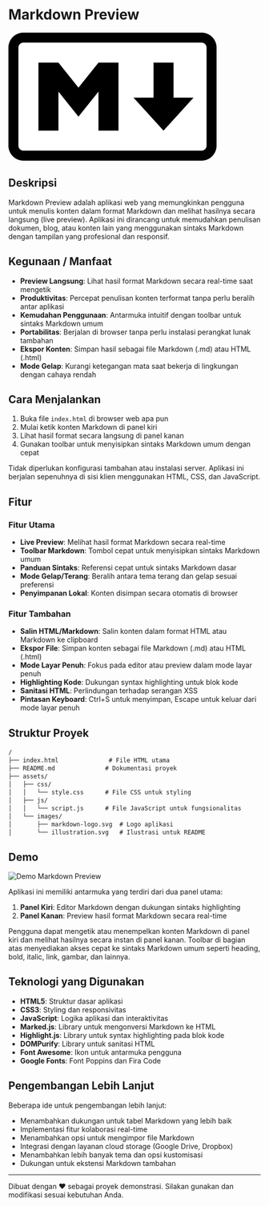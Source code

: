 # Markdown Preview

![Markdown Preview](markdown-logo.svg)

## Deskripsi

Markdown Preview adalah aplikasi web yang memungkinkan pengguna untuk menulis konten dalam format Markdown dan melihat hasilnya secara langsung (live preview). Aplikasi ini dirancang untuk memudahkan penulisan dokumen, blog, atau konten lain yang menggunakan sintaks Markdown dengan tampilan yang profesional dan responsif.

## Kegunaan / Manfaat

- **Preview Langsung**: Lihat hasil format Markdown secara real-time saat mengetik
- **Produktivitas**: Percepat penulisan konten terformat tanpa perlu beralih antar aplikasi
- **Kemudahan Penggunaan**: Antarmuka intuitif dengan toolbar untuk sintaks Markdown umum
- **Portabilitas**: Berjalan di browser tanpa perlu instalasi perangkat lunak tambahan
- **Ekspor Konten**: Simpan hasil sebagai file Markdown (.md) atau HTML (.html)
- **Mode Gelap**: Kurangi ketegangan mata saat bekerja di lingkungan dengan cahaya rendah

## Cara Menjalankan

1. Buka file `index.html` di browser web apa pun
2. Mulai ketik konten Markdown di panel kiri
3. Lihat hasil format secara langsung di panel kanan
4. Gunakan toolbar untuk menyisipkan sintaks Markdown umum dengan cepat

Tidak diperlukan konfigurasi tambahan atau instalasi server. Aplikasi ini berjalan sepenuhnya di sisi klien menggunakan HTML, CSS, dan JavaScript.

## Fitur

### Fitur Utama

- **Live Preview**: Melihat hasil format Markdown secara real-time
- **Toolbar Markdown**: Tombol cepat untuk menyisipkan sintaks Markdown umum
- **Panduan Sintaks**: Referensi cepat untuk sintaks Markdown dasar
- **Mode Gelap/Terang**: Beralih antara tema terang dan gelap sesuai preferensi
- **Penyimpanan Lokal**: Konten disimpan secara otomatis di browser

### Fitur Tambahan

- **Salin HTML/Markdown**: Salin konten dalam format HTML atau Markdown ke clipboard
- **Ekspor File**: Simpan konten sebagai file Markdown (.md) atau HTML (.html)
- **Mode Layar Penuh**: Fokus pada editor atau preview dalam mode layar penuh
- **Highlighting Kode**: Dukungan syntax highlighting untuk blok kode
- **Sanitasi HTML**: Perlindungan terhadap serangan XSS
- **Pintasan Keyboard**: Ctrl+S untuk menyimpan, Escape untuk keluar dari mode layar penuh

## Struktur Proyek

```
/
├── index.html              # File HTML utama
├── README.md              # Dokumentasi proyek
├── assets/
│   ├── css/
│   │   └── style.css      # File CSS untuk styling
│   ├── js/
│   │   └── script.js      # File JavaScript untuk fungsionalitas
│   └── images/
│       ├── markdown-logo.svg  # Logo aplikasi
│       └── illustration.svg   # Ilustrasi untuk README
```

## Demo

![Demo Markdown Preview](./assets/images/illustration.svg)

Aplikasi ini memiliki antarmuka yang terdiri dari dua panel utama:

1. **Panel Kiri**: Editor Markdown dengan dukungan sintaks highlighting
2. **Panel Kanan**: Preview hasil format Markdown secara real-time

Pengguna dapat mengetik atau menempelkan konten Markdown di panel kiri dan melihat hasilnya secara instan di panel kanan. Toolbar di bagian atas menyediakan akses cepat ke sintaks Markdown umum seperti heading, bold, italic, link, gambar, dan lainnya.

## Teknologi yang Digunakan

- **HTML5**: Struktur dasar aplikasi
- **CSS3**: Styling dan responsivitas
- **JavaScript**: Logika aplikasi dan interaktivitas
- **Marked.js**: Library untuk mengonversi Markdown ke HTML
- **Highlight.js**: Library untuk syntax highlighting pada blok kode
- **DOMPurify**: Library untuk sanitasi HTML
- **Font Awesome**: Ikon untuk antarmuka pengguna
- **Google Fonts**: Font Poppins dan Fira Code

## Pengembangan Lebih Lanjut

Beberapa ide untuk pengembangan lebih lanjut:

- Menambahkan dukungan untuk tabel Markdown yang lebih baik
- Implementasi fitur kolaborasi real-time
- Menambahkan opsi untuk mengimpor file Markdown
- Integrasi dengan layanan cloud storage (Google Drive, Dropbox)
- Menambahkan lebih banyak tema dan opsi kustomisasi
- Dukungan untuk ekstensi Markdown tambahan

---

Dibuat dengan ❤️ sebagai proyek demonstrasi. Silakan gunakan dan modifikasi sesuai kebutuhan Anda.